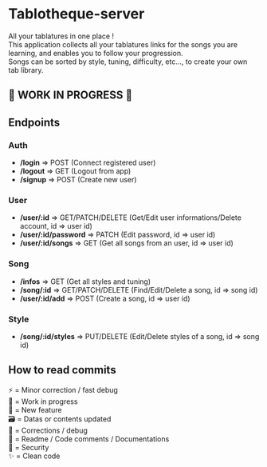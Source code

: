 # Tablotheque-server

All your tablatures in one place !  
This application collects all your tablatures links for the songs you are learning, and enables you to follow your progression.  
Songs can be sorted by style, tuning, difficulty, etc..., to create your own tab library.  

## 🚧 WORK IN PROGRESS 🚧

## Endpoints

### Auth

- **/login** => POST (Connect registered user)
- **/logout** => GET (Logout from app)
- **/signup** => POST (Create new user)

### User

- **/user/:id** => GET/PATCH/DELETE (Get/Edit user informations/Delete account, id => user id)
- **/user/:id/password** => PATCH (Edit password, id => user id)
- **/user/:id/songs** => GET (Get all songs from an user, id => user id)

### Song

- **/infos** => GET (Get all styles and tuning)
- **/song/:id** => GET/PATCH/DELETE (Find/Edit/Delete a song, id => song id)
- **/user/:id/add** => POST (Create a song, id => user id)

### Style

- **/song/:id/styles** => PUT/DELETE (Edit/Delete styles of a song, id => song id)

## How to read commits

:zap: = Minor correction / fast debug \
:construction: = Work in progress \
:tada: = New feature \
:card_file_box: = Datas or contents updated \
:hammer: = Corrections / debug \
:memo: = Readme / Code comments / Documentations \
:rotating_light: = Security \
:sparkles: = Clean code
